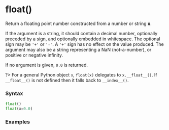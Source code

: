 # float()
Return a floating point number constructed from a number or string **x**.

If the argument is a string, it should contain a decimal number, optionally preceded by a sign, and optionally embedded in whitespace. The optional sign may be `'+'` or `'-'`. A `'+'` sign has no effect on the value produced. The argument may also be a string representing a NaN (not-a-number), or positive or negative infinity.

If no argument is given, `0.0` is returned.

?> For a general Python object `x`, `float(x)` delegates to `x.__float__()`. If `__float__()` is not defined then it falls back to `__index__()`.

### Syntax
```python
float()
float(x=0.0)
```

### Examples
```python
```